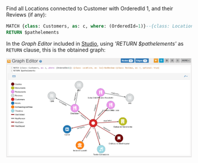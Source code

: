 Find all Locations connected to Customer with OrderedId 1, and their Reviews (if any):

```sql
MATCH {class: Customers, as: c, where: (OrderedId=1)}--{class: Locations, as: loc}-HasReview->{class: Reviews, as: r, optional: true} 
RETURN $pathelements
```

In the _Graph Editor_ included in [Studio](../../../studio/README.md), using _'RETURN $pathelements'_ as `RETURN` clause, this is the obtained graph:

![](../../../images/demo-dbs/social-travel-agency/query_39_graph.png)
